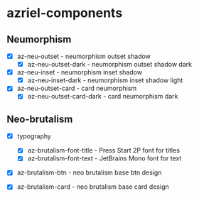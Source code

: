 # azriel-components

## Neumorphism
- [x] az-neu-outset - neumorphism outset shadow
    - [x] az-neu-outset-dark - neumorphism outset shadow dark
- [x] az-neu-inset - neumorphism inset shadow
    - [x] az-neu-inset-dark - neumorphism inset shadow light
- [x] az-neu-outset-card - card neumorphism
    - [x] az-neu-outset-card-dark - card neumorphism dark

## Neo-brutalism
- [x] typography
    - [x] az-brutalism-font-title - Press Start 2P font for titles
    - [x] az-brutalism-font-text - JetBrains Mono font for text
- [x] az-brutalism-btn - neo brutalism base btn design
- [x] az-brutalism-card - neo brutalism base card design






